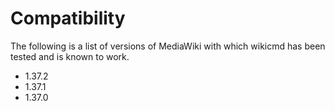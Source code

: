 # Compatibility

The following is a list of versions of MediaWiki with which wikicmd has been tested and is known to work.

- 1.37.2
- 1.37.1
- 1.37.0
